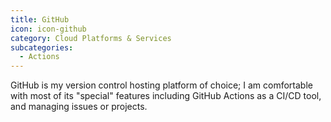 ```yaml
---
title: GitHub
icon: icon-github
category: Cloud Platforms & Services
subcategories:
  - Actions
---
```

GitHub is my version control hosting platform of choice; I am comfortable with most of its "special" features including GitHub Actions as a CI/CD tool, and managing issues or projects.
